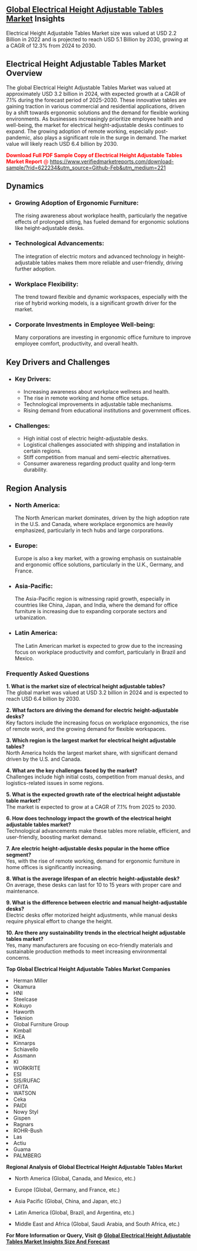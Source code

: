 <h2><a href="https://www.verifiedmarketreports.com/download-sample/?rid=622234&amp;utm_source=Github&amp;utm_medium=221" target="_blank">Global Electrical Height Adjustable Tables Market</a> Insights</h2><p>Electrical Height Adjustable Tables Market size was valued at USD 2.2 Billion in 2022 and is projected to reach USD 5.1 Billion by 2030, growing at a CAGR of 12.3% from 2024 to 2030.</p><p> <h2>Electrical Height Adjustable Tables Market Overview</h2> <p>The global Electrical Height Adjustable Tables Market was valued at approximately USD 3.2 billion in 2024, with expected growth at a CAGR of 7.1% during the forecast period of 2025-2030. These innovative tables are gaining traction in various commercial and residential applications, driven by a shift towards ergonomic solutions and the demand for flexible working environments. As businesses increasingly prioritize employee health and well-being, the market for electrical height-adjustable desks continues to expand. The growing adoption of remote working, especially post-pandemic, also plays a significant role in the surge in demand. The market value will likely reach USD 6.4 billion by 2030.</p> <p><p><span class=""><span style="color: #ff0000;"><strong>Download Full PDF Sample Copy of Electrical Height Adjustable Tables Market Report</strong> @ </span><a href="https://www.verifiedmarketreports.com/download-sample/?rid=622234&amp;utm_source=Github-Feb&amp;utm_medium=221" target="_blank">https://www.verifiedmarketreports.com/download-sample/?rid=622234&amp;utm_source=Github-Feb&amp;utm_medium=221</a></span></p></p> <h2>Dynamics</h2> <ul> <li><h3>Growing Adoption of Ergonomic Furniture:</h3> The rising awareness about workplace health, particularly the negative effects of prolonged sitting, has fueled demand for ergonomic solutions like height-adjustable desks.</li> <li><h3>Technological Advancements:</h3> The integration of electric motors and advanced technology in height-adjustable tables makes them more reliable and user-friendly, driving further adoption.</li> <li><h3>Workplace Flexibility:</h3> The trend toward flexible and dynamic workspaces, especially with the rise of hybrid working models, is a significant growth driver for the market.</li> <li><h3>Corporate Investments in Employee Well-being:</h3> Many corporations are investing in ergonomic office furniture to improve employee comfort, productivity, and overall health.</li> </ul> <h2>Key Drivers and Challenges</h2> <ul> <li><h3>Key Drivers:</h3> <ul> <li>Increasing awareness about workplace wellness and health.</li> <li>The rise in remote working and home office setups.</li> <li>Technological improvements in adjustable table mechanisms.</li> <li>Rising demand from educational institutions and government offices.</li> </ul> </li> <li><h3>Challenges:</h3> <ul> <li>High initial cost of electric height-adjustable desks.</li> <li>Logistical challenges associated with shipping and installation in certain regions.</li> <li>Stiff competition from manual and semi-electric alternatives.</li> <li>Consumer awareness regarding product quality and long-term durability.</li> </ul> </li> </ul> <h2>Region Analysis</h2> <ul> <li><h3>North America:</h3> The North American market dominates, driven by the high adoption rate in the U.S. and Canada, where workplace ergonomics are heavily emphasized, particularly in tech hubs and large corporations.</li> <li><h3>Europe:</h3> Europe is also a key market, with a growing emphasis on sustainable and ergonomic office solutions, particularly in the U.K., Germany, and France.</li> <li><h3>Asia-Pacific:</h3> The Asia-Pacific region is witnessing rapid growth, especially in countries like China, Japan, and India, where the demand for office furniture is increasing due to expanding corporate sectors and urbanization.</li> <li><h3>Latin America:</h3> The Latin American market is expected to grow due to the increasing focus on workplace productivity and comfort, particularly in Brazil and Mexico.</li> </ul> <h3>Frequently Asked Questions</h3> <p><strong>1. What is the market size of electrical height adjustable tables?</strong><br>The global market was valued at USD 3.2 billion in 2024 and is expected to reach USD 6.4 billion by 2030.</p> <p><strong>2. What factors are driving the demand for electric height-adjustable desks?</strong><br>Key factors include the increasing focus on workplace ergonomics, the rise of remote work, and the growing demand for flexible workspaces.</p> <p><strong>3. Which region is the largest market for electrical height adjustable tables?</strong><br>North America holds the largest market share, with significant demand driven by the U.S. and Canada.</p> <p><strong>4. What are the key challenges faced by the market?</strong><br>Challenges include high initial costs, competition from manual desks, and logistics-related issues in some regions.</p> <p><strong>5. What is the expected growth rate of the electrical height adjustable table market?</strong><br>The market is expected to grow at a CAGR of 7.1% from 2025 to 2030.</p> <p><strong>6. How does technology impact the growth of the electrical height adjustable tables market?</strong><br>Technological advancements make these tables more reliable, efficient, and user-friendly, boosting market demand.</p> <p><strong>7. Are electric height-adjustable desks popular in the home office segment?</strong><br>Yes, with the rise of remote working, demand for ergonomic furniture in home offices is significantly increasing.</p> <p><strong>8. What is the average lifespan of an electric height-adjustable desk?</strong><br>On average, these desks can last for 10 to 15 years with proper care and maintenance.</p> <p><strong>9. What is the difference between electric and manual height-adjustable desks?</strong><br>Electric desks offer motorized height adjustments, while manual desks require physical effort to change the height.</p> <p><strong>10. Are there any sustainability trends in the electrical height adjustable tables market?</strong><br>Yes, many manufacturers are focusing on eco-friendly materials and sustainable production methods to meet increasing environmental concerns.</p> </p><p><strong>Top Global Electrical Height Adjustable Tables Market Companies</strong></p><div data-test-id=""><p><li>Herman Miller</li><li> Okamura</li><li> HNI</li><li> Steelcase</li><li> Kokuyo</li><li> Haworth</li><li> Teknion</li><li> Global Furniture Group</li><li> Kimball</li><li> IKEA</li><li> Kinnarps</li><li> Schiavello</li><li> Assmann</li><li> KI</li><li> WORKRITE</li><li> ESI</li><li> SIS/RUFAC</li><li> OFITA</li><li> WATSON</li><li> Ceka</li><li> PAIDI</li><li> Nowy Styl</li><li> Gispen</li><li> Ragnars</li><li> ROHR-Bush</li><li> Las</li><li> Actiu</li><li> Guama</li><li> PALMBERG</li></p><div><strong>Regional Analysis of&nbsp;Global Electrical Height Adjustable Tables Market</strong></div><ul><li dir="ltr"><p dir="ltr">North America&nbsp;(Global, Canada, and Mexico, etc.)</p></li><li dir="ltr"><p dir="ltr">Europe (Global, Germany, and France, etc.)</p></li><li dir="ltr"><p dir="ltr">Asia Pacific&nbsp;(Global, China, and Japan, etc.)</p></li><li dir="ltr"><p dir="ltr">Latin America&nbsp;(Global, Brazil, and Argentina, etc.)</p></li><li dir="ltr">Middle East and Africa&nbsp;(Global, Saudi Arabia, and South Africa, etc.)</li></ul><p><strong>For More Information or Query, Visit @&nbsp;</strong><strong><a href="https://www.verifiedmarketreports.com/product/electrical-height-adjustable-tables-market/?utm_source=Github&amp;utm_medium=221" target="_blank">Global Electrical Height Adjustable Tables Market Insights Size And Forecast</a></strong></p></div>
